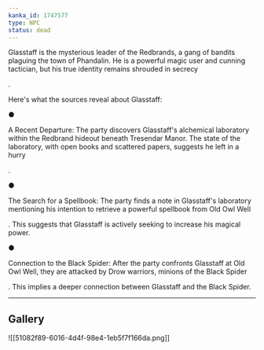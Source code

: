 ```yaml
---
kanka_id: 1747577
type: NPC
status: dead
---
```


Glasstaff is the mysterious leader of the Redbrands, a gang of bandits plaguing the town of Phandalin. He is a powerful magic user and cunning tactician, but his true identity remains shrouded in secrecy

.

Here's what the sources reveal about Glasstaff:

●

A Recent Departure: The party discovers Glasstaff's alchemical laboratory within the Redbrand hideout beneath Tresendar Manor. The state of the laboratory, with open books and scattered papers, suggests he left in a hurry

.

●

The Search for a Spellbook: The party finds a note in Glasstaff's laboratory mentioning his intention to retrieve a powerful spellbook from Old Owl Well

. This suggests that Glasstaff is actively seeking to increase his magical power.

●

Connection to the Black Spider: After the party confronts Glasstaff at Old Owl Well, they are attacked by Drow warriors, minions of the Black Spider

. This implies a deeper connection between Glasstaff and the Black Spider.

***
## Gallery
![[51082f89-6016-4d4f-98e4-1eb5f7f166da.png]]
